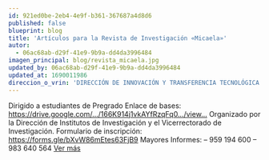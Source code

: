 ```yaml
---
id: 921ed0be-2eb4-4e9f-b361-367687a4d8d6
published: false
blueprint: blog
title: 'Artículos para la Revista de Investigación «Micaela»'
autor:
  - 06ac68ab-d29f-41e9-9b9a-dd4da3996484
imagen_principal: blog/revista_micaela.jpg
updated_by: 06ac68ab-d29f-41e9-9b9a-dd4da3996484
updated_at: 1690011986
direccion_o_vrin: 'DIRECCIÓN DE INNOVACIÓN Y TRANSFERENCIA TECNOLÓGICA'
---
```

Dirigido a estudiantes de Pregrado Enlace de bases: https://drive.google.com/…/166K914j1vkAYfRzqFq0…/view… Organizado por la Dirección de Institutos de Investigación y el Vicerrectorado de Investigación. Formulario de inscripción: https://forms.gle/bXvW86mEtes63FjB9 Mayores Informes: – 959 194 600 – 983 640 564 [Ver más](https://vrin.unamba.edu.pe/eventos)